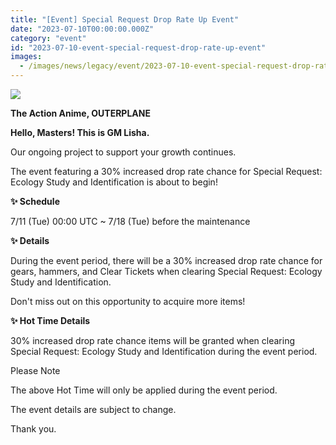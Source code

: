 ```yaml
---
title: "[Event] Special Request Drop Rate Up Event"
date: "2023-07-10T00:00:00.000Z"
category: "event"
id: "2023-07-10-event-special-request-drop-rate-up-event"
images:
  - /images/news/legacy/event/2023-07-10-event-special-request-drop-rate-up-event/996bc6a914fe46fcbd0e896f8064384e.webp
---
```


![](/images/news/legacy/event/2023-07-10-event-special-request-drop-rate-up-event/996bc6a914fe46fcbd0e896f8064384e.webp)

**The Action Anime, OUTERPLANE**

**Hello, Masters! This is GM Lisha.**

Our ongoing project to support your growth continues.

The event featuring a 30% increased drop rate chance for Special Request: Ecology Study and Identification is about to begin!

**✨ Schedule**

7/11 (Tue) 00:00 UTC ~ 7/18 (Tue) before the maintenance

**✨ Details**

During the event period, there will be a 30% increased drop rate chance for gears, hammers, and Clear Tickets when clearing Special Request: Ecology Study and Identification.

Don't miss out on this opportunity to acquire more items!

**✨ Hot Time Details**

30% increased drop rate chance items will be granted when clearing Special Request: Ecology Study and Identification during the event period.

Please Note

The above Hot Time will only be applied during the event period.

The event details are subject to change.

Thank you.
